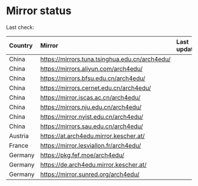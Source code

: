 <script src="./time.js"></script>
# Mirror status
Last check: <script type="text/javascript">localize(1721179551.5388498);</script>

|Country|Mirror|Last update|
|:------|:-----|:----------|
|China|https://mirrors.tuna.tsinghua.edu.cn/arch4edu/|<script type="text/javascript">localize(1721154879);</script>|
|China|https://mirrors.aliyun.com/arch4edu/|<script type="text/javascript">localize(1721154879);</script>|
|China|https://mirrors.bfsu.edu.cn/arch4edu/|<script type="text/javascript">localize(1721154879);</script>|
|China|https://mirrors.cernet.edu.cn/arch4edu/|<script type="text/javascript">localize(1721154879);</script>|
|China|https://mirror.iscas.ac.cn/arch4edu/|<script type="text/javascript">localize(1721154879);</script>|
|China|https://mirrors.nju.edu.cn/arch4edu/|<script type="text/javascript">localize(1721068503);</script>|
|China|https://mirror.nyist.edu.cn/arch4edu/|<script type="text/javascript">localize(1721111880);</script>|
|China|https://mirrors.sau.edu.cn/arch4edu/|<script type="text/javascript">localize(1721154879);</script>|
|Austria|https://at.arch4edu.mirror.kescher.at/|<script type="text/javascript">localize(1721154879);</script>|
|France|https://mirror.lesviallon.fr/arch4edu/|<script type="text/javascript">localize(1721154879);</script>|
|Germany|https://pkg.fef.moe/arch4edu/|<script type="text/javascript">localize(1721154879);</script>|
|Germany|https://de.arch4edu.mirror.kescher.at/|<script type="text/javascript">localize(1721154879);</script>|
|Germany|https://mirror.sunred.org/arch4edu/|<script type="text/javascript">localize(1721154879);</script>|

<script src="./tablefilter/tablefilter.js"></script>
<script src="./table.js"></script>
